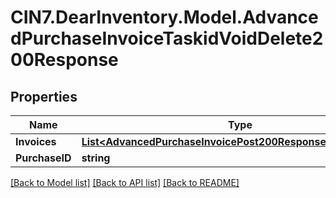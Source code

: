 # CIN7.DearInventory.Model.AdvancedPurchaseInvoiceTaskidVoidDelete200Response

## Properties

| Name           | Type                                                                                                                          | Description | Notes      |
| -------------- | ----------------------------------------------------------------------------------------------------------------------------- | ----------- | ---------- |
| **Invoices**   | [**List&lt;AdvancedPurchaseInvoicePost200ResponseInvoicesInner&gt;**](AdvancedPurchaseInvoicePost200ResponseInvoicesInner.md) |             | [optional] |
| **PurchaseID** | **string**                                                                                                                    |             | [optional] |

[[Back to Model list]](../README.md#documentation-for-models) [[Back to API list]](../README.md#documentation-for-api-endpoints) [[Back to README]](../README.md)
